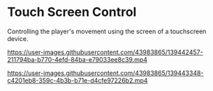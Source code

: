 # Touch Screen Control


Controlling the player's movement using the screen of a touchscreen device.


https://user-images.githubusercontent.com/43983865/139442457-211794ba-b770-4efd-84ba-e79033ee8c39.mp4



https://user-images.githubusercontent.com/43983865/139443348-c4201eb8-359c-4b3b-b71e-d4cfe97226b2.mp4

